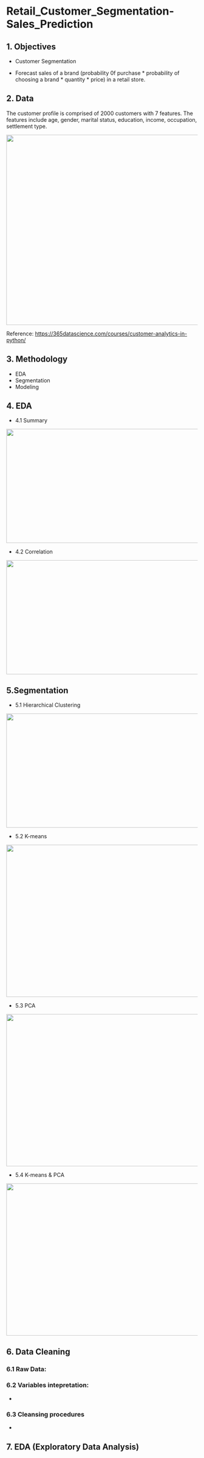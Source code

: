 # Retail_Customer_Segmentation-Sales_Prediction

## 1. Objectives

* Customer Segmentation

* Forecast sales of a brand (probability 0f purchase * probability of choosing a brand * quantity * price) in a retail store.


## 2. Data 

The customer profile is comprised of 2000 customers with 7 features. The features include age, gender, marital status, education, income, occupation, settlement type.

<img src=https://user-images.githubusercontent.com/64850893/204099179-801a145c-fdc7-487a-8a34-5c3e044e04a6.png width="1000" height="500">

Reference: https://365datascience.com/courses/customer-analytics-in-python/


## 3. Methodology

* EDA
* Segmentation
* Modeling


## 4. EDA

* 4.1 Summary

<img src=https://user-images.githubusercontent.com/64850893/204099649-036f6ca3-edad-473a-85da-fdbf8ea3aab1.png width="600" height="300">


* 4.2 Correlation

<img src=https://user-images.githubusercontent.com/64850893/204099812-60b34f8c-b773-4d95-b778-ffe8a393bf1f.png width="600" height="300">


## 5.Segmentation

* 5.1 Hierarchical Clustering

<img src=https://user-images.githubusercontent.com/64850893/204100040-ba139006-46d6-4ca5-a35e-f2f8ece21294.png width="600" height="300">


* 5.2 K-means

<img src=https://user-images.githubusercontent.com/64850893/204100134-bfbbdcfe-dff4-4401-bd93-5067af2d812f.png width="600" height="400">


* 5.3 PCA

<img src=https://user-images.githubusercontent.com/64850893/204145810-6d258edd-d406-4ada-a11f-2bb8e0d37452.png width="600" height="400">


* 5.4 K-means & PCA

<img src=https://user-images.githubusercontent.com/64850893/204145780-322c980b-c5e5-433b-a3ba-fb389e8326c5.png width="600" height="400">


## 6. Data Cleaning

### 6.1 Raw Data:


### 6.2 Variables intepretation:
* 

### 6.3 Cleansing procedures

* 

## 7. EDA (Exploratory Data Analysis)
